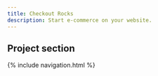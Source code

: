 ```yaml
---
title: Checkout Rocks
description: Start e-commerce on your website.
---
```


## Project section

<nav class="cards">
{% include navigation.html %}
</nav>